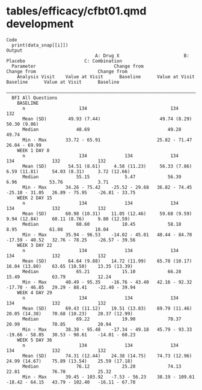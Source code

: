 # tables/efficacy/cfbt01.qmd development

    Code
      print(data_snap[[i]])
    Output
                                     A: Drug X                        B: Placebo                      C: Combination         
      Parameter                             Change from                       Change from                       Change from  
        Analysis Visit    Value at Visit      Baseline      Value at Visit      Baseline      Value at Visit      Baseline   
      ———————————————————————————————————————————————————————————————————————————————————————————————————————————————————————
      BFI All Questions                                                                                                      
        BASELINE                                                                                                             
          n                    134                               134                               132                       
          Mean (SD)        49.93 (7.44)                      49.74 (8.29)                      50.30 (9.06)                  
          Median              48.69                             49.28                             49.74                      
          Min - Max       33.72 - 65.91                     25.82 - 71.47                     26.04 - 69.99                  
        WEEK 1 DAY 8                                                                                                         
          n                    134              134              134              134              132              132      
          Mean (SD)        54.51 (8.61)     4.58 (11.23)     56.33 (7.86)     6.59 (11.81)     54.03 (8.31)     3.72 (12.66) 
          Median              55.15             5.47            56.39             6.96            53.76             3.71     
          Min - Max       34.26 - 75.42    -25.52 - 29.68   36.82 - 74.45    -25.10 - 31.05   26.89 - 75.95    -26.81 - 33.75
        WEEK 2 DAY 15                                                                                                        
          n                    134              134              134              134              132              132      
          Mean (SD)       60.98 (10.31)    11.05 (12.46)     59.68 (9.59)     9.94 (12.84)     60.11 (8.76)     9.80 (12.59) 
          Median              60.60            10.45            58.18             8.95            61.08            10.04     
          Min - Max       35.94 - 96.53    -14.02 - 45.01   40.44 - 84.70    -17.59 - 40.52   32.76 - 78.25    -26.57 - 39.56
        WEEK 3 DAY 22                                                                                                        
          n                    134              134              134              134              132              132      
          Mean (SD)        64.64 (9.88)    14.72 (11.99)    65.78 (10.17)    16.04 (13.80)    63.65 (10.50)    13.35 (13.39) 
          Median              65.21            15.10            66.28            15.49            63.79            12.24     
          Min - Max       40.49 - 95.35    -16.76 - 43.40   42.16 - 92.32    -17.70 - 46.85   29.29 - 88.41    -22.40 - 39.94
        WEEK 4 DAY 29                                                                                                        
          n                    134              134              134              134              132              132      
          Mean (SD)       69.43 (11.12)    19.51 (13.83)    69.79 (11.46)    20.05 (14.38)    70.68 (10.23)    20.37 (12.99) 
          Median              69.22            19.90            70.37            20.99            70.85            20.94     
          Min - Max       38.38 - 95.48    -17.34 - 49.18   45.79 - 93.33    -19.66 - 58.05   30.53 - 90.61    -14.01 - 60.23
        WEEK 5 DAY 36                                                                                                        
          n                    134              134              134              134              132              132      
          Mean (SD)       74.31 (12.44)    24.38 (14.75)    74.73 (12.96)    24.99 (14.67)    75.89 (13.54)    25.59 (17.18) 
          Median              76.12            25.20            74.13            22.81            76.70            25.32     
          Min - Max       39.45 - 103.92   -7.53 - 56.23    38.19 - 109.61   -18.42 - 64.15   43.79 - 102.40   -16.11 - 67.78

